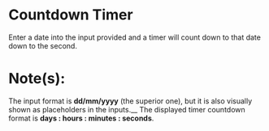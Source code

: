 # Countdown Timer
Enter a date into the input provided and a timer will count down to that date down to the second.

# Note(s):
The input format is **dd/mm/yyyy** (the superior one), but it is also visually shown as placeholders in the inputs.__
The displayed timer countdown format is **days : hours : minutes : seconds**.
